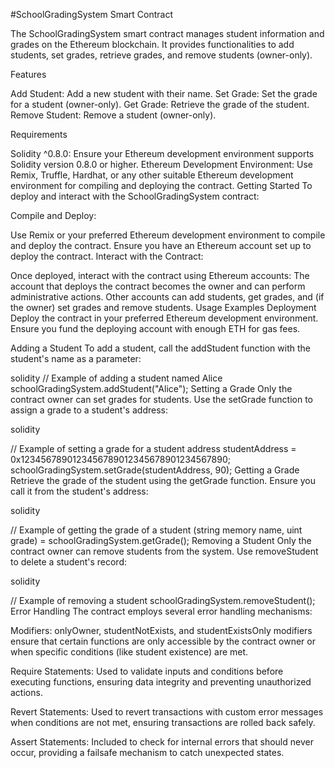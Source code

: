 

#SchoolGradingSystem Smart Contract

The SchoolGradingSystem smart contract manages student information and grades on the Ethereum blockchain. It provides functionalities to add students, set grades, retrieve grades, and remove students (owner-only).

Features

Add Student: Add a new student with their name.
Set Grade: Set the grade for a student (owner-only).
Get Grade: Retrieve the grade of the student.
Remove Student: Remove a student (owner-only).

Requirements

Solidity ^0.8.0: Ensure your Ethereum development environment supports Solidity version 0.8.0 or higher.
Ethereum Development Environment: Use Remix, Truffle, Hardhat, or any other suitable Ethereum development environment for compiling and deploying the contract.
Getting Started
To deploy and interact with the SchoolGradingSystem contract:

Compile and Deploy:

Use Remix or your preferred Ethereum development environment to compile and deploy the contract.
Ensure you have an Ethereum account set up to deploy the contract.
Interact with the Contract:

Once deployed, interact with the contract using Ethereum accounts:
The account that deploys the contract becomes the owner and can perform administrative actions.
Other accounts can add students, get grades, and (if the owner) set grades and remove students.
Usage Examples
Deployment
Deploy the contract in your preferred Ethereum development environment. Ensure you fund the deploying account with enough ETH for gas fees.

Adding a Student
To add a student, call the addStudent function with the student's name as a parameter:

solidity
// Example of adding a student named Alice
schoolGradingSystem.addStudent("Alice");
Setting a Grade
Only the contract owner can set grades for students. Use the setGrade function to assign a grade to a student's address:

solidity

// Example of setting a grade for a student
address studentAddress = 0x1234567890123456789012345678901234567890;
schoolGradingSystem.setGrade(studentAddress, 90);
Getting a Grade
Retrieve the grade of the student using the getGrade function. Ensure you call it from the student's address:

solidity

// Example of getting the grade of a student
(string memory name, uint grade) = schoolGradingSystem.getGrade();
Removing a Student
Only the contract owner can remove students from the system. Use removeStudent to delete a student's record:

solidity

// Example of removing a student
schoolGradingSystem.removeStudent();
Error Handling
The contract employs several error handling mechanisms:

Modifiers: onlyOwner, studentNotExists, and studentExistsOnly modifiers ensure that certain functions are only accessible by the contract owner or when specific conditions (like student existence) are met.

Require Statements: Used to validate inputs and conditions before executing functions, ensuring data integrity and preventing unauthorized actions.

Revert Statements: Used to revert transactions with custom error messages when conditions are not met, ensuring transactions are rolled back safely.

Assert Statements: Included to check for internal errors that should never occur, providing a failsafe mechanism to catch unexpected states.
